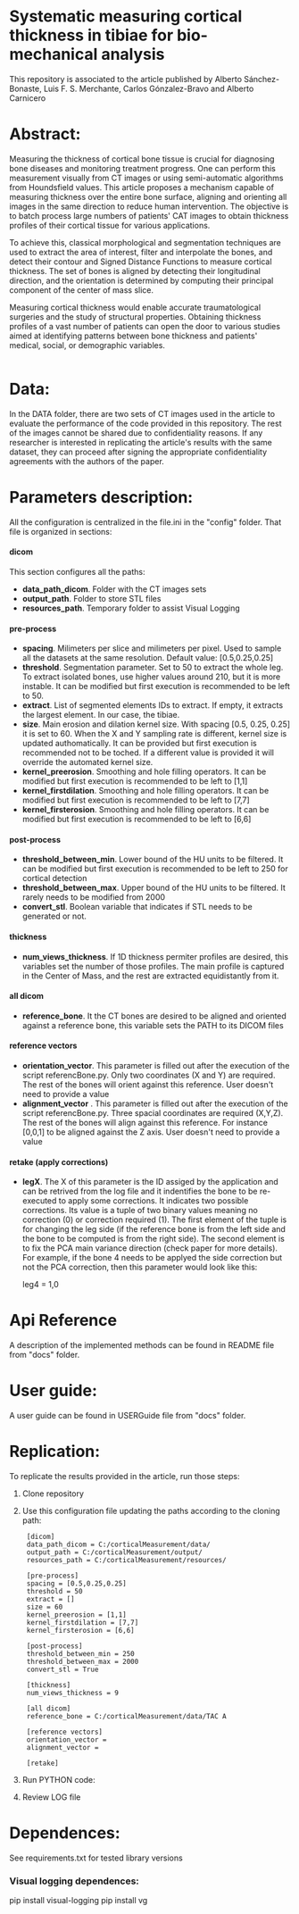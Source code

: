 # Systematic measuring cortical thickness in tibiae for bio-mechanical analysis

This repository is associated to the article published by Alberto Sánchez-Bonaste, Luis F. S. Merchante, Carlos Gónzalez-Bravo and Alberto Carnicero

# Abstract:

Measuring the thickness of cortical bone tissue is crucial for diagnosing bone diseases and monitoring treatment progress. One can perform this measurement visually from CT images or using semi-automatic algorithms from Houndsfield values. This article proposes a mechanism capable of measuring thickness over the entire bone surface, aligning and orienting all images in the same direction to reduce human intervention. The objective is to batch process large numbers of patients' CAT images to obtain thickness profiles of their cortical tissue for various applications.

To achieve this, classical morphological and segmentation techniques are used to extract the area of interest, filter and interpolate the bones, and detect their contour and Signed Distance Functions to measure cortical thickness. The set of bones is aligned by detecting their longitudinal direction, and the orientation is determined by computing their principal component of the center of mass slice.

Measuring cortical thickness would enable accurate traumatological surgeries and the study of structural properties. Obtaining thickness profiles of a vast number of patients can open the door to various studies aimed at identifying patterns between bone thickness and patients' medical, social, or demographic variables.


<p align="center">
  <img src="docs/images/paper.png" alt=""/>
</p>


# Data:

In the DATA folder, there are two sets of CT images used in the article to evaluate the performance of the code provided in this repository. The rest of the images cannot be shared due to confidentiality reasons. If any researcher is interested in replicating the article's results with the same dataset, they can proceed after signing the appropriate confidentiality agreements with the authors of the paper.

# Parameters description:

All the configuration is centralized in the file.ini in the "config" folder. That file is organized in sections:

#### dicom
This section configures all the paths:

- **data_path_dicom**. Folder with the CT images sets
- **output_path**. Folder to store STL files
- **resources_path**. Temporary folder to assist Visual Logging

#### pre-process

- **spacing**. Milimeters per slice and milimeters per pixel. Used to sample all the datasets at the same resolution. Default value: [0.5,0.25,0.25]
- **threshold**. Segmentation parameter. Set to 50 to extract the whole leg. To extract isolated bones, use higher values around 210, but it is more instable. It can be modified but first execution is recommended to be left to 50.
- **extract**. List of segmented elements IDs to extract. If empty, it extracts the largest element. In our case, the tibiae. 
- **size**. Main erosion and dilation kernel size. With spacing [0.5, 0.25, 0.25] it is set to 60. When the X and Y sampling rate is different, kernel size is updated authomatically. It can be provided but first execution is recommended not to be toched. If a different value is provided it will override the automated kernel size.
- **kernel_preerosion**. Smoothing and hole filling operators. It can be modified but first execution is recommended to be left to [1,1]
- **kernel_firstdilation**. Smoothing and hole filling operators. It can be modified but first execution is recommended to be left to [7,7]
- **kernel_firsterosion**. Smoothing and hole filling operators. It can be modified but first execution is recommended to be left to [6,6]

#### post-process

- **threshold_between_min**. Lower bound of the HU units to be filtered. It can be modified but first execution is recommended to be left to 250 for cortical detection
- **threshold_between_max**. Upper bound of the HU units to be filtered. It rarely needs to be modified from 2000
- **convert_stl**. Boolean variable that indicates if STL needs to be generated or not.

#### thickness

- **num_views_thickness**. If 1D thickness permiter profiles are desired, this variables set the number of those profiles. The main profile is captured in the Center of Mass, and the rest are extracted equidistantly from it.

#### all dicom

- **reference_bone**. It the CT bones are desired to be aligned and oriented against a reference bone, this variable sets the PATH to its DICOM files

#### reference vectors

- **orientation_vector**. This parameter is filled out after the execution of the script referencBone.py. Only two coordinates (X and Y) are required. The rest of the bones will orient against this reference. User doesn't need to provide a value
- **alignment_vector** . This parameter is filled out after the execution of the script referencBone.py. Three spacial coordinates are required (X,Y,Z). The rest of the bones will align against this reference. For instance [0,0,1] to be aligned against the Z axis. User doesn't need to provide a value

#### retake (apply corrections)

- **legX**. The X of this parameter is the ID assiged by the application and can be retrived from the log file and it indentifies the bone to be re-executed to apply some corrections. It indicates two possible corrections. Its value is a tuple of two binary values meaning no correction (0) or correction required (1). The first element of the tuple is for changing the leg side (if the reference bone is from the left side and the bone to be computed is from the right side). The second element is to fix the PCA main variance direction (check paper for more details). For example, if the bone 4 needs to be applyed the side correction but not the PCA correction, then this parameter would look like this: 

	leg4 = 1,0


# Api Reference

A description of the implemented methods can be found in README file from "docs" folder. 

# User guide:

A user guide can be found in USERGuide file from "docs" folder. 

# Replication:

To replicate the results provided in the article, run those steps:

1. Clone repository
2. Use this configuration file updating the paths according to the cloning path:

		[dicom]
		data_path_dicom = C:/corticalMeasurement/data/
		output_path = C:/corticalMeasurement/output/
		resources_path = C:/corticalMeasurement/resources/

		[pre-process]
		spacing = [0.5,0.25,0.25]
		threshold = 50
		extract = []
		size = 60
		kernel_preerosion = [1,1]
		kernel_firstdilation = [7,7]
		kernel_firsterosion = [6,6]

		[post-process]
		threshold_between_min = 250
		threshold_between_max = 2000
		convert_stl = True

		[thickness]
		num_views_thickness = 9

		[all dicom]
		reference_bone = C:/corticalMeasurement/data/TAC A

		[reference vectors]
		orientation_vector = 
		alignment_vector = 
		
		[retake]
		

4. Run PYTHON code:
5. Review LOG file


# Dependences:
See requirements.txt for tested library versions

### Visual logging dependences:
pip install visual-logging
pip install vg
